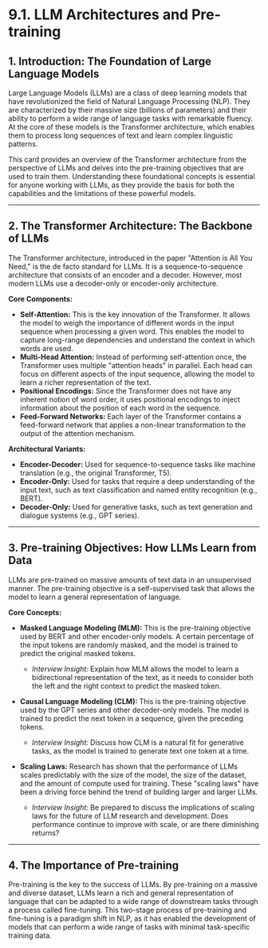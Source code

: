 # 9.1. LLM Architectures and Pre-training

## 1. Introduction: The Foundation of Large Language Models

Large Language Models (LLMs) are a class of deep learning models that have revolutionized the field of Natural Language Processing (NLP). They are characterized by their massive size (billions of parameters) and their ability to perform a wide range of language tasks with remarkable fluency. At the core of these models is the Transformer architecture, which enables them to process long sequences of text and learn complex linguistic patterns.

This card provides an overview of the Transformer architecture from the perspective of LLMs and delves into the pre-training objectives that are used to train them. Understanding these foundational concepts is essential for anyone working with LLMs, as they provide the basis for both the capabilities and the limitations of these powerful models.

---

## 2. The Transformer Architecture: The Backbone of LLMs

The Transformer architecture, introduced in the paper "Attention is All You Need," is the de facto standard for LLMs. It is a sequence-to-sequence architecture that consists of an encoder and a decoder. However, most modern LLMs use a decoder-only or encoder-only architecture.

**Core Components:**

*   **Self-Attention:** This is the key innovation of the Transformer. It allows the model to weigh the importance of different words in the input sequence when processing a given word. This enables the model to capture long-range dependencies and understand the context in which words are used.
*   **Multi-Head Attention:** Instead of performing self-attention once, the Transformer uses multiple "attention heads" in parallel. Each head can focus on different aspects of the input sequence, allowing the model to learn a richer representation of the text.
*   **Positional Encodings:** Since the Transformer does not have any inherent notion of word order, it uses positional encodings to inject information about the position of each word in the sequence.
*   **Feed-Forward Networks:** Each layer of the Transformer contains a feed-forward network that applies a non-linear transformation to the output of the attention mechanism.

**Architectural Variants:**

*   **Encoder-Decoder:** Used for sequence-to-sequence tasks like machine translation (e.g., the original Transformer, T5).
*   **Encoder-Only:** Used for tasks that require a deep understanding of the input text, such as text classification and named entity recognition (e.g., BERT).
*   **Decoder-Only:** Used for generative tasks, such as text generation and dialogue systems (e.g., GPT series).

---

## 3. Pre-training Objectives: How LLMs Learn from Data

LLMs are pre-trained on massive amounts of text data in an unsupervised manner. The pre-training objective is a self-supervised task that allows the model to learn a general representation of language.

**Core Concepts:**

*   **Masked Language Modeling (MLM):** This is the pre-training objective used by BERT and other encoder-only models. A certain percentage of the input tokens are randomly masked, and the model is trained to predict the original masked tokens.
    *   *Interview Insight:* Explain how MLM allows the model to learn a bidirectional representation of the text, as it needs to consider both the left and the right context to predict the masked token.

*   **Causal Language Modeling (CLM):** This is the pre-training objective used by the GPT series and other decoder-only models. The model is trained to predict the next token in a sequence, given the preceding tokens.
    *   *Interview Insight:* Discuss how CLM is a natural fit for generative tasks, as the model is trained to generate text one token at a time.

*   **Scaling Laws:** Research has shown that the performance of LLMs scales predictably with the size of the model, the size of the dataset, and the amount of compute used for training. These "scaling laws" have been a driving force behind the trend of building larger and larger LLMs.
    *   *Interview Insight:* Be prepared to discuss the implications of scaling laws for the future of LLM research and development. Does performance continue to improve with scale, or are there diminishing returns?

---

## 4. The Importance of Pre-training

Pre-training is the key to the success of LLMs. By pre-training on a massive and diverse dataset, LLMs learn a rich and general representation of language that can be adapted to a wide range of downstream tasks through a process called fine-tuning. This two-stage process of pre-training and fine-tuning is a paradigm shift in NLP, as it has enabled the development of models that can perform a wide range of tasks with minimal task-specific training data.